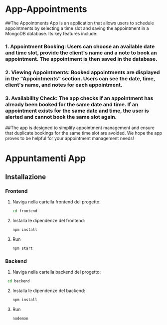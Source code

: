 # App-Appointments


##The Appointments App is an application that allows users to schedule appointments by selecting a time slot and saving the appointment in a MongoDB database. Its key features include:

### 1. Appointment Booking: Users can choose an available date and time slot, provide the client's name and a note to book an appointment. The appointment is then saved in the database.

### 2. Viewing Appointments: Booked appointments are displayed in the "Appointments" section. Users can see the date, time, client's name, and notes for each appointment.

### 3. Availability Check: The app checks if an appointment has already been booked for the same date and time. If an appointment exists for the same date and time, the user is alerted and cannot book the same slot again.

##The app is designed to simplify appointment management and ensure that duplicate bookings for the same time slot are avoided. We hope the app proves to be helpful for your appointment management needs!


# Appuntamenti App

## Installazione

### Frontend

1. Naviga nella cartella frontend del progetto:

   ```bash
   cd frontend
   ```
2. Installa le dipendenze del frontend:
   
   ```bash
   npm install
   ```
3. Run

   ```bash
   npm start
   ```

### Backend

1. Naviga nella cartella backend del progetto:
   
  ```bash
   cd backend
   ```
2. Installa le dipendenze del backend:

   ```bash
   npm install
   ```

3. Run

   ```bash
   nodemon
   ```


   
